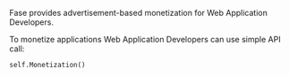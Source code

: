 Fase provides advertisement-based monetization for Web Application Developers.

To monetize applications Web Application Developers can use simple API call:

```
self.Monetization()
```
